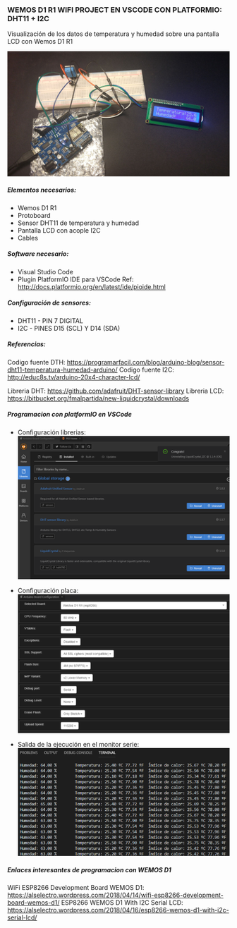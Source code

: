 ### WEMOS D1 R1 WIFI PROJECT EN VSCODE CON PLATFORMIO: DHT11 + I2C
Visualización de los datos de temperatura y humedad sobre una pantalla LCD con Wemos D1 R1

![](images/20190925_100459.jpg)

##### Elementos necesarios:
- Wemos D1 R1
- Protoboard
- Sensor DHT11 de temperatura y humedad
- Pantalla LCD con acople I2C
- Cables

##### Software necesario:
- Visual Studio Code
- Plugin PlatformIO IDE para VSCode
  Ref: http://docs.platformio.org/en/latest/ide/pioide.html

##### Configuración de sensores:
- DHT11 - PIN 7 DIGITAL
- I2C   - PINES D15 (SCL) Y D14 (SDA)

#####  Referencias:
Codigo fuente DTH: https://programarfacil.com/blog/arduino-blog/sensor-dht11-temperatura-humedad-arduino/
Codigo fuente I2C: http://educ8s.tv/arduino-20x4-character-lcd/

Libreria DHT:      https://github.com/adafruit/DHT-sensor-library
Libreria LCD:      https://bitbucket.org/fmalpartida/new-liquidcrystal/downloads

##### Programacion con platformIO en VSCode

- Configuración librerias:
	![](images/platformIO_libraries.png)

- Configuración placa:
	![](images/platformIO_config.png)

- Salida de la ejecución en el monitor serie:
	![](images/platformIO_serialMonitor.png)

##### Enlaces interesantes de programacion con WEMOS D1
WiFi ESP8266 Development Board WEMOS D1: 	https://alselectro.wordpress.com/2018/04/14/wifi-esp8266-development-board-wemos-d1/
ESP8266 WEMOS D1 With I2C Serial LCD: 		https://alselectro.wordpress.com/2018/04/16/esp8266-wemos-d1-with-i2c-serial-lcd/
